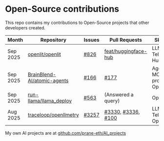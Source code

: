 # Open-Source contributions

This repo contains my contributions to Open-Source projects that other developers created.

| Month    | Repository                        | Issues      | Pull Requests                        | Skills used                             |
|----------|-----------------------------------|-------------|--------------------------------------|-----------------------------------------|
| Sep 2025 | [openlit/openlit](https://github.com/openlit/openlit)             | [#826](https://github.com/openlit/openlit/issues/826)  | [feat/huggingface-hub](https://github.com/prane-eth/openlit/tree/feat/huggingface-hub)           | LLM Telemetry, HuggingFace              |
| Sep 2025 | [BrainBlend-AI/atomic-agents](https://github.com/BrainBlend-AI/atomic-agents) | [#166](https://github.com/BrainBlend-AI/atomic-agents/issues/166)  | [#177](https://github.com/BrainBlend-AI/atomic-agents/pull/177)                           | Agents, MCP, tools, prompts, OpenAI API |
| Sep 2025 | [run-llama/llama_deploy](https://github.com/run-llama/llama_deploy)      | [#563](https://github.com/run-llama/llama_deploy/issues/563#issuecomment-3244133849)  | (Answered a query)                   | OpenAI API                              |
| Aug 2025 | [traceloop/openllmetry](https://github.com/traceloop/openllmetry)       | [#3257](https://github.com/traceloop/openllmetry/issues/3257) | [#3330](https://github.com/traceloop/openllmetry/pull/3330), [#3336](https://github.com/traceloop/openllmetry/pull/3336), [#100](https://github.com/traceloop/docs/pull/100) | LLM Telemetry, OpenAI API               |

<!-- | Aug 2023   | [cal.com](https://github.com/calcom/cal.com)    | [#10726](https://github.com/calcom/cal.com/issues/10726#issuecomment-1676301677) | [#10730](https://github.com/calcom/cal.com/pull/10730) | -->


My own AI projects are at [github.com/prane-eth/AI_projects](https://github.com/prane-eth/AI_projects/blob/main/README.md)
